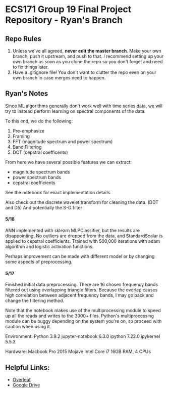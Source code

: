 # ECS171 Group 19 Final Project Repository - Ryan's Branch

## Repo Rules

1. Unless we've all agreed, **never edit the master branch**. Make your own branch, push it upstream, and push to that. I recommend setting up your own branch as soon as you clone the repo so you don't forget and need to fix things later.
1. Have a .gitignore file! You don't want to clutter the repo even on your own branch in case merges need to happen. 

## Ryan's Notes

Since ML algorithms generally don't work well with time series data, we will try to instead perform learning on spectral components of the data. 

To this end, we do the following:

1. Pre-emphasize
2. Framing
3. FFT (magnitude spectrum and power spectrum)
4. Band Filtering
5. DCT (cepstral coefficents)

From here we have several possible features we can extract:
- magnitude spectrum bands
- power spectrum bands
- cepstral coefficients

See the notebook for exact implementation details.

Also check out the discrete wavelet transform for cleaning the data. (DDT and D5) And potentially the S-G filter

#### 5/18

ANN implemented with sklearn MLPClassifier, but the results are disappointing. No outliers are dropped from the data, and StandardScalar is applied to cepstral coefficients. Trained with 500,000 iterations with adam algorithm and logistic activation functions. 

Perhaps improvement can be made with different model or by changing some aspects of preprocessing.

#### 5/17

Finished initial data preprocessing. 
There are 16 chosen frequency bands filtered out using overlapping triangle filters. Because the overlap causes high correlation between adjacent frequency bands, I may go back and change the filtering method.

Note that the notebook makes use of the multiprocessing module to speed up all the reads and writes to the 3000+ files. Python's multiprocessing module can be buggy depending on the system you're on, so proceed with caution when using it. 

Environment:
Python 3.9.2
jupyter-notebook 6.3.0
ipython 7.22.0
ipykernel 5.5.3

Hardware:
Macbook Pro 2015 Mojave
Intel Core i7 
16GB RAM, 4 CPUs




## Helpful Links:

- [Overleaf](https://www.overleaf.com/2831641793btyqfpdprfht)
- [Google Drive](https://drive.google.com/drive/u/1/folders/0AMQYoN24YgDyUk9PVA)